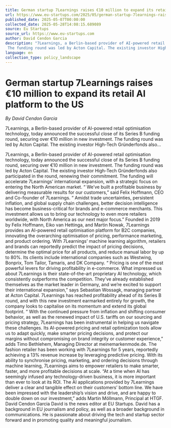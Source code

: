 ```yaml
---
title: German startup 7Learnings raises €10 million to expand its retail AI platform to the US
url: https://www.eu-startups.com/2025/05/german-startup-7learnings-raises-e10-million-to-expand-its-retail-ai-platform-to-us/
published_date: 2025-05-07T00:00:00
collected_date: 2025-05-28T14:08:15.689089
source: Eu Startups
source_url: https://www.eu-startups.com
author: David Cendon Garcia
description: "7Learnings, a Berlin-based provider of AI-powered retail optimisation technology, today announced the successful close of its Series B funding round, securing over €10 million in new investment. 
 The funding round was led by Acton Capital. The existing investor High-Tech Gründerfonds also..."
language: en
collection_type: policy_landscape
---
```


# German startup 7Learnings raises €10 million to expand its retail AI platform to the US

*By David Cendon Garcia*

7Learnings, a Berlin-based provider of AI-powered retail optimisation technology, today announced the successful close of its Series B funding round, securing over €10 million in new investment. 
 The funding round was led by Acton Capital. The existing investor High-Tech Gründerfonds also...

7Learnings, a Berlin-based provider of AI-powered retail optimisation technology, today announced the successful close of its Series B funding round, securing over €10 million in new investment. 
 The funding round was led by Acton Capital. The existing investor High-Tech Gründerfonds also participated in the round, renewing their commitment. The funding will accelerate 7Learnings’ international expansion, with a strategic focus on entering the North American market. 
 “ We’ve built a profitable business by delivering measurable results for our customers,” said Felix Hoffmann, CEO and Co-founder of 7Learnings. “ Amidst trade uncertainties, persistent inflation, and global supply chain challenges, better decision intelligence has become business-critical for brands and e-commerce merchants. This investment allows us to bring our technology to even more retailers worldwide, with North America as our next major focus.” 
 Founded in 2019 by Felix Hoffmann, Eiko van Hettinga, and Martin Nowak, 7Learnings provides an AI-powered retail optimisation platform for B2C companies, innovating the overarching optimisation of pricing, performance marketing, and product ordering. 
 With 7Learnings’ machine learning algorithm, retailers and brands can reportedly predict the impact of pricing decisions, determine the optimal price for all products, and reduce manual labor by up to 80%. 
 Its clients include international companies such as Westwing, Bonprix, Tom Tailor, Tamaris, and DK Company. 
 “ Pricing is one of the most powerful levers for driving profitability in e-commerce. What impressed us about 7Learnings is their state-of-the-art proprietary AI technology, which consistently outperforms the competition. They’ve already established themselves as the market leader in Germany, and we’re excited to support their international expansion,” says Sebastian Wossagk, managing partner at Acton Capital. 
 7Learnings has reached profitability ahead of its Series B round, and with this new investment earmarked entirely for growth, the company looks to capitalise on its momentum and extend its global footprint. 
 “ With the continued pressure from inflation and shifting consumer behavior, as well as the renewed impact of U.S. tariffs on our sourcing and pricing strategy, 7Learnings has been instrumental in helping us navigate these challenges. Its AI-powered pricing and retail optimization tools allow us to adapt quickly, make smarter pricing decisions, and protect our margins without compromising on brand integrity or customer experience,” adds Timo Bethlehem, Managing Director at meinemarkenmode.de. The fashion retailer has been working with 7Learnings for 5 years, reportedly achieving a 13% revenue increase by leveraging predictive pricing. 
 With its ability to synchronise pricing, marketing, and ordering decisions through machine learning, 7Learnings aims to empower retailers to make smarter, faster, and more profitable decisions at scale. 
 “At a time when AI has seemingly infused any technology-driven business, it is more important than ever to look at its ROI. The AI applications provided by 7Learnings deliver a clear and tangible effect on their customers’ bottom line. We have been impressed with the leadership’s vision and drive, and are happy to double down on our investment,” adds Martin Möllmann, Principal at HTGF. 
 David Cendon Garcia David is the news editor at EU Startups. David has a background in EU journalism and policy, as well as a broader background in communications. He is passionate about driving the tech and startup sector forward and in promoting quality and meaningful journalism.